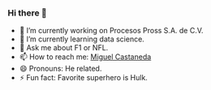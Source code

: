 ### Hi there 👋

<!--
**CAMM961001/CAMM961001** is a ✨ _special_ ✨ repository because its `README.md` (this file) appears on your GitHub profile.

Here are some ideas to get you started:

- 🔭 I’m currently working on ...
- 🌱 I’m currently learning ...
- 👯 I’m looking to collaborate on ...
- 🤔 I’m looking for help with ...
- 💬 Ask me about ...
- 📫 How to reach me: ...
- 😄 Pronouns: ...
- ⚡ Fun fact: ...
-->
- 🔭 I’m currently working on Procesos Pross S.A. de C.V.
- 🌱 I’m currently learning data science.
- 💬 Ask me about F1 or NFL.
- 📫 How to reach me: [Miguel Castaneda](https://www.linkedin.com/in/miguel-angel-castaneda-martinez-b0a566142?lipi=urn%3Ali%3Apage%3Ad_flagship3_profile_view_base_contact_details%3BXVYu4WiiRg%2Bo%2FkGjTEJQgg%3D%3D)
- 😄 Pronouns: He related.
- ⚡ Fun fact: Favorite superhero is Hulk.
